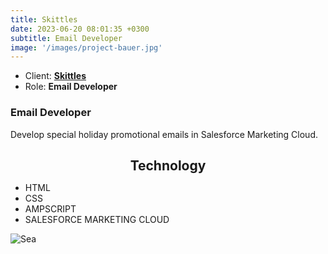 ```yaml
---
title: Skittles
date: 2023-06-20 08:01:35 +0300
subtitle: Email Developer
image: '/images/project-bauer.jpg'
---
```


<ul class="list-inline item-details">
    <li>Client:
        <strong><a href="https://www.skittles.com/">Skittles</a>
        </strong>
    </li>
    <li>Role:
        <strong>Email Developer</strong>
    </li>
</ul>

<h3>Email Developer</h3>
Develop special holiday promotional emails in Salesforce Marketing Cloud.

<h2 style="text-align: center; margin-bottom: 10px;">Technology</h2>
<ul class="list-inline item-details">
    <li>HTML</li>
    <li>CSS</li>
    <li>AMPSCRIPT</li>
    <li>SALESFORCE MARKETING CLOUD</li>
</ul>

![Sea]({{site.baseurl}}/images/project-skittles-1.jpg)